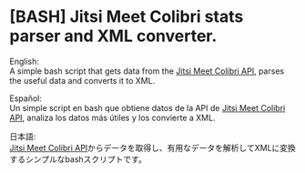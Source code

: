 # [BASH] Jitsi Meet Colibri stats parser and XML converter.

English:  
A simple bash script that gets data from the [Jitsi Meet Colibri API](https://github.com/jitsi/jitsi-videobridge/blob/master/doc/rest-colibri.md), parses the useful data and converts it to XML.

Español:   
Un simple script en bash que obtiene datos de la API de [Jitsi Meet Colibri API](https://github.com/jitsi/jitsi-videobridge/blob/master/doc/rest-colibri.md), analiza los datos más útiles y los convierte a XML.

日本語:  
[Jitsi Meet Colibri API](https://github.com/jitsi/jitsi-videobridge/blob/master/doc/rest-colibri.md)からデータを取得し、有用なデータを解析してXMLに変換するシンプルなbashスクリプトです。
